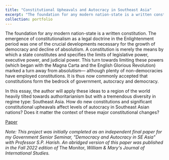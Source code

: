```yaml
---
title: "Constitutional Upheavals and Autocracy in Southeast Asia"
excerpt: "The foundation for any modern nation-state is a written constitution. The emergence of constitutionalism as a legal doctrine in the Enlightenment period was one of the crucial developments necessary for the growth of democracy and decline of absolutism. A constitution is merely the means by which a state constitutes and specifies the limits of legislative power, executive power, and judicial power. This turn towards limiting these powers (which began with the Magna Carta and the English Glorious Revolution) marked a turn away from absolutism— although plenty of non-democracies have employed constitutions. It is thus now commonly accepted that constitutions form the bedrock of government, autocracy and democracy."
collection: portfolio
---
```

The foundation for any modern nation-state is a written constitution. The emergence of constitutionalism as a legal doctrine in the Enlightenment period was one of the crucial developments necessary for the growth of democracy and decline of absolutism. A constitution is merely the means by which a state constitutes and specifies the limits of legislative power, executive power, and judicial power. This turn towards limiting these powers (which began with the Magna Carta and the English Glorious Revolution) marked a turn away from absolutism— although plenty of non-democracies have employed constitutions. It is thus now commonly accepted that constitutions form the bedrock of government, autocracy and democracy. 

In this essay, the author will apply these ideas to a region of the world heavily tilted towards authoritarianism but with a tremendous diversity in regime type: Southeast Asia. How do new constitutions and significant constitutional upheavals affect levels of autocracy in Southeast Asian nations? Does it matter the context of these major constitutional changes?

[Paper](https://github.com/dkposthumus/danielposthumus.github.io/blob/master/_portfolio/constitution-autocracy-posthumus_2022/constitution_autocracy_posthumus.pdf)

*Note: This project was initially completed as an independent final paper for my Government Senior Seminar, "Democracy and Autocracy in SE Asia" with Professor S.P. Harish. An abridged version of this paper was published in the Fall 2022 edition of* The Monitor, *William & Mary's Journal of International Studies.*